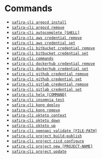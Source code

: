 <!-- order:3 -->
<!-- PLEASE! Don't edit this file, auto generated! -->

# Commands
<!-- commands -->
* [`safira-cli argocd install`](#safira-cli-argocd-install)
* [`safira-cli argocd remove`](#safira-cli-argocd-remove)
* [`safira-cli autocomplete [SHELL]`](#safira-cli-autocomplete-shell)
* [`safira-cli aws credential remove`](#safira-cli-aws-credential-remove)
* [`safira-cli aws credential set`](#safira-cli-aws-credential-set)
* [`safira-cli bitbucket credential remove`](#safira-cli-bitbucket-credential-remove)
* [`safira-cli bitbucket credential set`](#safira-cli-bitbucket-credential-set)
* [`safira-cli commands`](#safira-cli-commands)
* [`safira-cli dockerhub credential remove`](#safira-cli-dockerhub-credential-remove)
* [`safira-cli dockerhub credential set`](#safira-cli-dockerhub-credential-set)
* [`safira-cli github credential remove`](#safira-cli-github-credential-remove)
* [`safira-cli github credential set`](#safira-cli-github-credential-set)
* [`safira-cli gitlab credential remove`](#safira-cli-gitlab-credential-remove)
* [`safira-cli gitlab credential set`](#safira-cli-gitlab-credential-set)
* [`safira-cli help [COMMAND]`](#safira-cli-help-command)
* [`safira-cli insomnia test`](#safira-cli-insomnia-test)
* [`safira-cli kong deploy`](#safira-cli-kong-deploy)
* [`safira-cli kong remove`](#safira-cli-kong-remove)
* [`safira-cli okteto context`](#safira-cli-okteto-context)
* [`safira-cli okteto down`](#safira-cli-okteto-down)
* [`safira-cli okteto up`](#safira-cli-okteto-up)
* [`safira-cli openapi validate [FILE-PATH]`](#safira-cli-openapi-validate-file-path)
* [`safira-cli project build-publish`](#safira-cli-project-build-publish)
* [`safira-cli project cicd configure`](#safira-cli-project-cicd-configure)
* [`safira-cli project new [PROJECT-NAME]`](#safira-cli-project-new-project-name)
* [`safira-cli project update`](#safira-cli-project-update)
